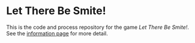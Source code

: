 # Let There Be Smite!

This is the code and process repository for the game *Let There Be Smite!*. See the [information page](info/) for more detail.
